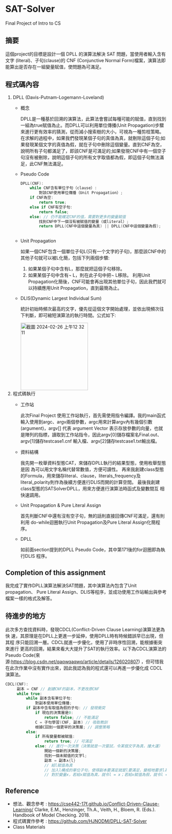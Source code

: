 # SAT-Solver
Final Project of Intro to CS
## 摘要
這個project的目標是設計一個 DPLL 的演算法解決 SAT 問題，當使用者輸入含有文字 (literal)、子句(clause)的 CNF (Conjunctive Normal Form)檔案，演算法即能算出是否存在一組變量賦值，使問題為可滿足。
## 程式碼內容
1. DPLL (Davis-Putnam-Logemann-Loveland)
   + 概念

     DPLL是一種基於回溯的演算法，此算法會嘗試每種可能的賦值，直到找到一組為true賦值為止。而DPLL可以利用單位傳播(Unit Propagation)步驟來進行更有效率的猜測，從而減小搜索樹的大小，可視為一種剪枝策略。在求解的過程中，如果我們發現某個子句的真值為真，就刪除這個子句;如果發現某個文字的真值為假，就在子句中刪除這個變量。直到CNF為空，說明所有子句都滿足了，即該CNF是可滿足的;如果發現CNF中有一個空子句沒有被刪除，說明這個子句的所有文字取值都為假，即這個子句無法滿足，此CNF無法滿足。
   * Pseudo Code

      ```C++
      DPLL(CNF):
          while CNF含有單位子句（clause）:
              對該CNF使用單位傳播（Unit Propagation）;
          if CNF為空:
              return true;
          else if CNF有空子句:
              return false;
          else: // 仍不能確定CNF的值，需要對更多的變量賦值
              找到CNF中下一個沒有被賦值的變量（或literal）;
              return DPLL(CNF中這個變量為真) || DPLL(CNF中這個變量為假);
         
   * Unit Propagation

     如果一個CNF包含一個單位子句L(只有一个文字的子句)，那麼該CNF中的其他子句就可以被L化簡，包括下列兩個步驟:
      1. 如果某個子句中含有L，那麼就把這個子句移除。
      2. 如果某個子句中含有¬ L，則在此子句中把¬ L移除。
      利用Unit Propagation化簡後，CNF可能會再出現其他單位子句，因此我們就可以持續應用Unit Propagation，直到最簡為止。
   * DLIS(Dynamic Largest Individual Sum)

     統計初始時頻次最高的文字，優先從這個文字開始處理，並依出現頻次往下判斷，即可縮短演算法的執行時間。公式如下:

     <img width="210" alt="截圖 2024-02-26 上午12 32 11" src="https://github.com/jeannie068/SAT-Solver/assets/124335771/ba9bb1bd-6d20-4e71-b61e-ac7e40da901f">
3. 程式碼執行
   * 工作站
   
      此次Final Project 使用工作站執行，首先需使用指令編譯。我的main函式輸入使用到argc、argv兩個參數，argc用來計算argv內有幾個引數 (argument)，argv[] 代表 argument Vector 表示存放參數的向量，也就是陣列的指標，讀取到工作站指令，因此argv[0]儲存檔案名Final.out、argv[1]儲存testcase1.cnf 輸入檔、argv[2]儲存testcase1.txt輸出檔。
   * 資料結構

     我先開一枚舉資料型態CAT，來儲存DPLL執行的結果型態，使用枚舉型態是因 為可以用文字名稱代替常數值，方便可讀性。
     再來我創建class型態的Formula，用來儲存literal、clause，literals_frequency及 literal_polarity則作為後續方便進行DLIS而開的計算空間。
     最後我創建class型態的SATSolverDPLL，用來方便進行演算法時函式及變數間互 相快速調用。
   * Unit Propagation & Pure Literal Assign

     首先判斷CNF中還有沒有空子句，無的話則直接回傳CNF可滿足，還有則利用 do-while迴圈執行Unit Propagation及Pure Literal Assign化簡程序。
   * DPLL

     如前面section提到的DPLL Pseudo Code，其中第171後的for迴圈即為執行DLIS 程序。
## Completion of this assignment
我完成了實作DPLL演算法解決SAT問題，其中演算法內包含了Unit propagation、 Pure Literal Assign、DLIS等程序，並成功使用工作站輸出與參考檔案一樣的格式及解答。
## 待進步的地方
此次多方查找資料時，發現CDCL(Conflict-Driven Clause Learning)演算法更為快 速，其原理是在DPLL上更進一步延伸，使用DPLL時有時候錯誤早已出現，但其程 序只能回溯一層。CDCL就進一步優化，使用了非時序性回溯，能根據衝突來進行 更高的回溯，結果來看大大提升了SAT的執行效率。以下為CDCL演算法的Pseudo Code(來源:https://blog.csdn.net/qaqwqaqwq/article/details/126020807) ，但可惜我在此次作業中沒有實作出來，因此我認為我的程式還可以再進一步優化成 CDCL演算法。
```C++
CDCL(CNF):
     副本 = CNF // 創建CNF的副本，不更改原CNF
     while true:
         while 副本含有單位子句:
             對副本使用單位傳播;
         if 副本中含有取值為假的子句: // 發現衝突
             if 現在的決策層是0:
                 return false; // 不能滿足
             C = 子句學習(CNF, 副本) // 吸取教訓
             根據C回到一個更早的決策層; // 調整策略
         else:
             if 所有變量都被賦值:
                 return true; // 可滿足
             else: // 進行一次決策（決策就是一次嘗試，令某個文字為真，撞大運）
                 開始一個新的決策層;
                 找到一個未賦值的文字l;
                 副本 = 副本∧{l}
                 // 給l賦值為真
                 // 加入l構成的單位子句，使得副本要滿足就是l要滿足，變相地要求l為真
                 // 對於變量x，若給x賦值為真，就令l = x；若給x賦值為假，就令l = ¬x
```
## Reference
* 想法、觀念參考 :
  https://cse442-17f.github.io/Conflict-Driven-Clause-Learning/
  Clarke, E.M., Henzinger, Th.A., Veith, H., Bloem, R. (Eds.). Handbook of Model Checking. 2018.
* 程式碼實作參考 :
  https://github.com/HJNODM/DPLL-SAT-Solver
* Class Materials
